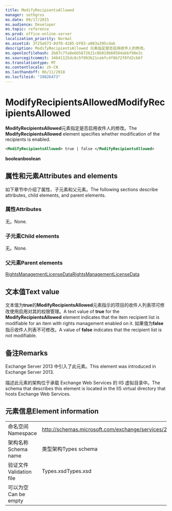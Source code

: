 ```yaml
---
title: ModifyRecipientsAllowed
manager: sethgros
ms.date: 09/17/2015
ms.audience: Developer
ms.topic: reference
ms.prod: office-online-server
localization_priority: Normal
ms.assetid: 3f25e673-0df0-4285-bf03-a083a395cdab
description: ModifyRecipientsAllowed 元素指定是否启用收件人的修改。
ms.openlocfilehash: 2b07c7fa8e6b5872621c8b019b60584abbf98e3c
ms.sourcegitcommit: 34041125dc8c5f993b21cebfc4f8b72f0fd2cb6f
ms.translationtype: MT
ms.contentlocale: zh-CN
ms.lasthandoff: 06/11/2018
ms.locfileid: "19826473"
---
```

# <a name="modifyrecipientsallowed"></a><span data-ttu-id="b604c-103">ModifyRecipientsAllowed</span><span class="sxs-lookup"><span data-stu-id="b604c-103">ModifyRecipientsAllowed</span></span>

<span data-ttu-id="b604c-104">**ModifyRecipientsAllowed**元素指定是否启用收件人的修改。</span><span class="sxs-lookup"><span data-stu-id="b604c-104">The **ModifyRecipientsAllowed** element specifies whether modification of the recipients is enabled.</span></span> 
  
```XML
<ModifyRecipientsAllowed> true | false </ModifyRecipientsAllowed>
```

 <span data-ttu-id="b604c-105">**boolean**</span><span class="sxs-lookup"><span data-stu-id="b604c-105">**boolean**</span></span>
## <a name="attributes-and-elements"></a><span data-ttu-id="b604c-106">属性和元素</span><span class="sxs-lookup"><span data-stu-id="b604c-106">Attributes and elements</span></span>

<span data-ttu-id="b604c-107">如下章节中介绍了属性、子元素和父元素。</span><span class="sxs-lookup"><span data-stu-id="b604c-107">The following sections describe attributes, child elements, and parent elements.</span></span>
  
### <a name="attributes"></a><span data-ttu-id="b604c-108">属性</span><span class="sxs-lookup"><span data-stu-id="b604c-108">Attributes</span></span>

<span data-ttu-id="b604c-109">无。</span><span class="sxs-lookup"><span data-stu-id="b604c-109">None.</span></span>
  
### <a name="child-elements"></a><span data-ttu-id="b604c-110">子元素</span><span class="sxs-lookup"><span data-stu-id="b604c-110">Child elements</span></span>

<span data-ttu-id="b604c-111">无。</span><span class="sxs-lookup"><span data-stu-id="b604c-111">None.</span></span>
  
### <a name="parent-elements"></a><span data-ttu-id="b604c-112">父元素</span><span class="sxs-lookup"><span data-stu-id="b604c-112">Parent elements</span></span>

[<span data-ttu-id="b604c-113">RightsManagementLicenseData</span><span class="sxs-lookup"><span data-stu-id="b604c-113">RightsManagementLicenseData</span></span>](rightsmanagementlicensedata.md)
  
## <a name="text-value"></a><span data-ttu-id="b604c-114">文本值</span><span class="sxs-lookup"><span data-stu-id="b604c-114">Text value</span></span>

<span data-ttu-id="b604c-115">文本值为**true**的**ModifyRecipientsAllowed**元素指示的项目的收件人列表项可修改使用启用对其的权限管理。</span><span class="sxs-lookup"><span data-stu-id="b604c-115">A text value of **true** for the **ModifyRecipientsAllowed** element indicates that the item recipient list is modifiable for an item with rights management enabled on it.</span></span> <span data-ttu-id="b604c-116">如果值为**false**指示收件人列表不可修改。</span><span class="sxs-lookup"><span data-stu-id="b604c-116">A value of **false** indicates that the recipient list is not modifiable.</span></span> 
  
## <a name="remarks"></a><span data-ttu-id="b604c-117">备注</span><span class="sxs-lookup"><span data-stu-id="b604c-117">Remarks</span></span>

<span data-ttu-id="b604c-118">Exchange Server 2013 中引入了此元素。</span><span class="sxs-lookup"><span data-stu-id="b604c-118">This element was introduced in Exchange Server 2013.</span></span>
  
<span data-ttu-id="b604c-119">描述此元素的架构位于承载 Exchange Web Services 的 IIS 虚拟目录中。</span><span class="sxs-lookup"><span data-stu-id="b604c-119">The schema that describes this element is located in the IIS virtual directory that hosts Exchange Web Services.</span></span>
  
## <a name="element-information"></a><span data-ttu-id="b604c-120">元素信息</span><span class="sxs-lookup"><span data-stu-id="b604c-120">Element information</span></span>

|||
|:-----|:-----|
|<span data-ttu-id="b604c-121">命名空间</span><span class="sxs-lookup"><span data-stu-id="b604c-121">Namespace</span></span>  <br/> |http://schemas.microsoft.com/exchange/services/2006/types  <br/> |
|<span data-ttu-id="b604c-122">架构名称</span><span class="sxs-lookup"><span data-stu-id="b604c-122">Schema name</span></span>  <br/> |<span data-ttu-id="b604c-123">类型架构</span><span class="sxs-lookup"><span data-stu-id="b604c-123">Types schema</span></span>  <br/> |
|<span data-ttu-id="b604c-124">验证文件</span><span class="sxs-lookup"><span data-stu-id="b604c-124">Validation file</span></span>  <br/> |<span data-ttu-id="b604c-125">Types.xsd</span><span class="sxs-lookup"><span data-stu-id="b604c-125">Types.xsd</span></span>  <br/> |
|<span data-ttu-id="b604c-126">可以为空</span><span class="sxs-lookup"><span data-stu-id="b604c-126">Can be empty</span></span>  <br/> ||
   

